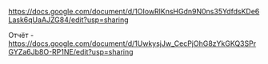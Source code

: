 https://docs.google.com/document/d/1OIowRlKnsHGdn9N0ns35YdfdsKDe6Lask6qUaAJZG84/edit?usp=sharing

Отчёт - https://docs.google.com/document/d/1UwkysjJw_CecPjOhG8zYkGKQ3SPrGYZa6Jb8O-RP1NE/edit?usp=sharing
